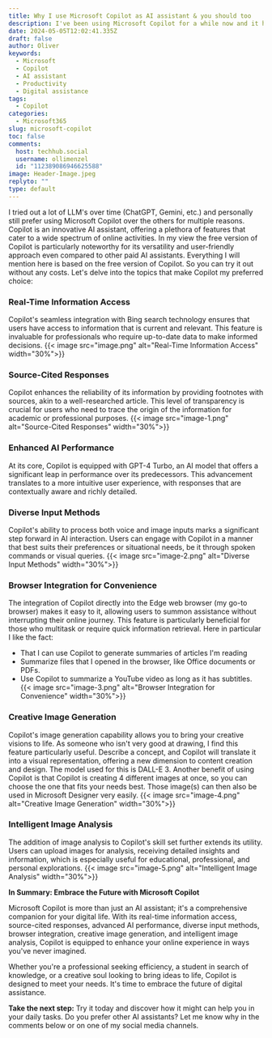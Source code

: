 ```yaml
---
title: Why I use Microsoft Copilot as AI assistant & you should too
description: I've been using Microsoft Copilot for a while now and it has transformed the way I work. Here's why you should give it a try too!
date: 2024-05-05T12:02:41.335Z
draft: false
author: Oliver
keywords:
  - Microsoft 
  - Copilot
  - AI assistant
  - Productivity
  - Digital assistance
tags:
  - Copilot
categories:
  - Microsoft365
slug: microsoft-copilot
toc: false
comments:
  host: techhub.social
  username: ollimenzel
  id: "112389086946625588"
image: Header-Image.jpeg
replyto: ""
type: default
---
```

I tried out a lot of LLM's over time (ChatGPT, Gemini, etc.) and personally still prefer using Microsoft Copilot over the others for multiple reasons. 
Copilot is an innovative AI assistant, offering a plethora of features that cater to a wide spectrum of online activities. 
In my view the free version of Copilot is particularly noteworthy for its versatility and user-friendly approach even compared to other paid AI assistants. Everything I will mention here is based on the free version of Copilot. So you can try it out without any costs.
Let's delve into the topics that make Copilot my preferred choice:

### **Real-Time Information Access**
Copilot's seamless integration with Bing search technology ensures that users have access to information that is current and relevant. This feature is invaluable for professionals who require up-to-date data to make informed decisions.
{{< image src="image.png" alt="Real-Time Information Access" width="30%">}}

### **Source-Cited Responses**
Copilot enhances the reliability of its information by providing footnotes with sources, akin to a well-researched article. This level of transparency is crucial for users who need to trace the origin of the information for academic or professional purposes.
{{< image src="image-1.png" alt="Source-Cited Responses" width="30%">}}

### **Enhanced AI Performance**
At its core, Copilot is equipped with GPT-4 Turbo, an AI model that offers a significant leap in performance over its predecessors. This advancement translates to a more intuitive user experience, with responses that are contextually aware and richly detailed.

### **Diverse Input Methods**
Copilot's ability to process both voice and image inputs marks a significant step forward in AI interaction. Users can engage with Copilot in a manner that best suits their preferences or situational needs, be it through spoken commands or visual queries.
{{< image src="image-2.png" alt="Diverse Input Methods" width="30%">}}

### **Browser Integration for Convenience**
The integration of Copilot directly into the Edge web browser (my go-to browser) makes it easy to it, allowing users to summon assistance without interrupting their online journey. 
This feature is particularly beneficial for those who multitask or require quick information retrieval.
Here in particular I like the fact: 
- That I can use Copilot to generate summaries of articles I'm reading 
- Summarize files that I opened in the browser, like Office documents or PDFs. 
- Use Copilot to summarize a YouTube video as long as it has subtitles.
{{< image src="image-3.png" alt="Browser Integration for Convenience" width="30%">}}

### **Creative Image Generation**
Copilot's image generation capability allows you to bring your creative visions to life. As someone who isn't very good at drawing, I find this feature particularly useful.
Describe a concept, and Copilot will translate it into a visual representation, offering a new dimension to content creation and design. The model used for this is DALL-E 3.
Another benefit of using Copilot is that Copilot is creating 4 different images at once, so you can choose the one that fits your needs best. Those image(s) can then also be used in Microsoft Designer very easily.
{{< image src="image-4.png" alt="Creative Image Generation" width="30%">}}

### **Intelligent Image Analysis**
The addition of image analysis to Copilot's skill set further extends its utility. Users can upload images for analysis, receiving detailed insights and information, which is especially useful for educational, professional, and personal explorations.
{{< image src="image-5.png" alt="Intelligent Image Analysis" width="30%">}}

**In Summary: Embrace the Future with Microsoft Copilot**

Microsoft Copilot is more than just an AI assistant; it's a comprehensive companion for your digital life. With its real-time information access, source-cited responses, advanced AI performance, diverse input methods, browser integration, creative image generation, and intelligent image analysis, Copilot is equipped to enhance your online experience in ways you've never imagined.

Whether you're a professional seeking efficiency, a student in search of knowledge, or a creative soul looking to bring ideas to life, Copilot is designed to meet your needs. It's time to embrace the future of digital assistance.

**Take the next step:** 
Try it today and discover how it might can help you in your daily tasks.
Do you prefer other AI assistants? Let me know why in the comments below or on one of my social media channels.